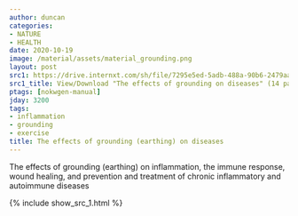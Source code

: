 ```yaml
---
author: duncan
categories:
- NATURE
- HEALTH
date: 2020-10-19
image: /material/assets/material_grounding.png
layout: post
src1: https://drive.internxt.com/sh/file/7295e5ed-5adb-488a-90b6-2479aa2b67e5/7748f595bd09f4f905c37af52f8260c7d2129b15e197543cd6c570303eaf1546
src1_title: View/Download "The effects of grounding on diseases" (14 pages)
ptags: [nokwgen-manual]
jday: 3200
tags:
- inflammation
- grounding
- exercise
title: The effects of grounding (earthing) on diseases
---
```


The effects of grounding (earthing) on inflammation, the immune response, wound healing, and prevention and treatment of chronic inflammatory and autoimmune diseases

<!--more-->

{% include show_src_1.html %}

 
